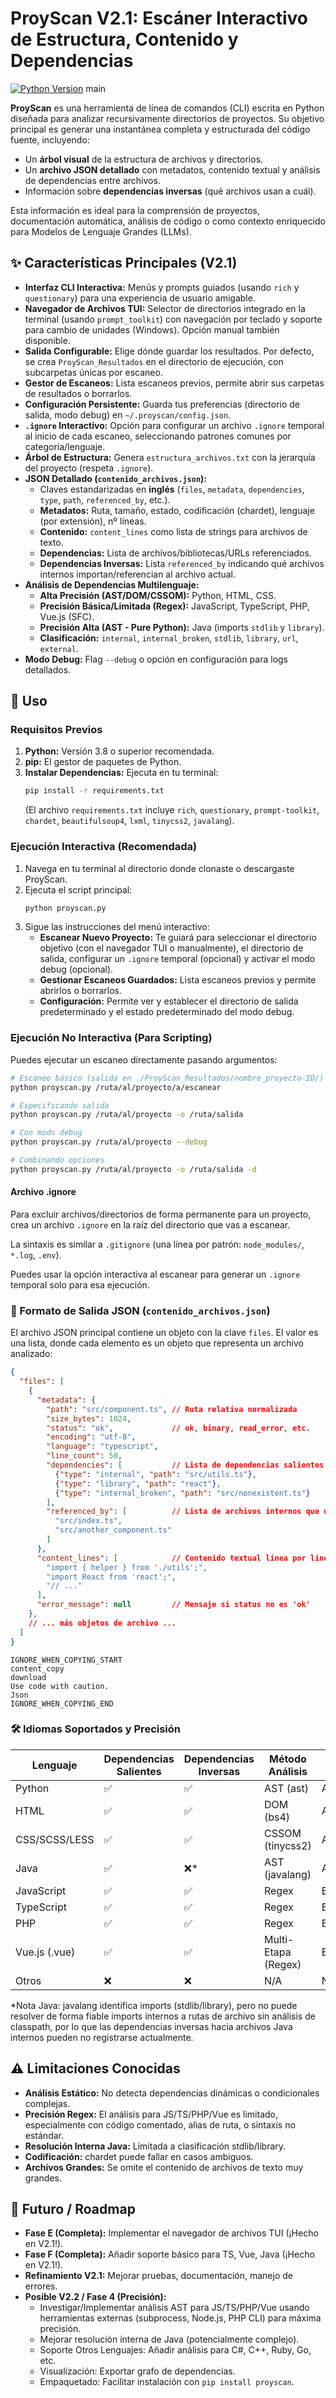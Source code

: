 # ProyScan V2.1: Escáner Interactivo de Estructura, Contenido y Dependencias

[![Python Version](https://img.shields.io/badge/python-3.8+-blue.svg)](https://www.python.org/downloads/)
main

**ProyScan** es una herramienta de línea de comandos (CLI) escrita en Python diseñada para analizar recursivamente directorios de proyectos. Su objetivo principal es generar una instantánea completa y estructurada del código fuente, incluyendo:

*   Un **árbol visual** de la estructura de archivos y directorios.
*   Un **archivo JSON detallado** con metadatos, contenido textual y análisis de dependencias entre archivos.
*   Información sobre **dependencias inversas** (qué archivos usan a cuál).

Esta información es ideal para la comprensión de proyectos, documentación automática, análisis de código o como contexto enriquecido para Modelos de Lenguaje Grandes (LLMs).

## ✨ Características Principales (V2.1)

*   **Interfaz CLI Interactiva:** Menús y prompts guiados (usando `rich` y `questionary`) para una experiencia de usuario amigable.
*   **Navegador de Archivos TUI:** Selector de directorios integrado en la terminal (usando `prompt_toolkit`) con navegación por teclado y soporte para cambio de unidades (Windows). Opción manual también disponible.
*   **Salida Configurable:** Elige dónde guardar los resultados. Por defecto, se crea `ProyScan_Resultados` en el directorio de ejecución, con subcarpetas únicas por escaneo.
*   **Gestor de Escaneos:** Lista escaneos previos, permite abrir sus carpetas de resultados o borrarlos.
*   **Configuración Persistente:** Guarda tus preferencias (directorio de salida, modo debug) en `~/.proyscan/config.json`.
*   **`.ignore` Interactivo:** Opción para configurar un archivo `.ignore` temporal al inicio de cada escaneo, seleccionando patrones comunes por categoría/lenguaje.
*   **Árbol de Estructura:** Genera `estructura_archivos.txt` con la jerarquía del proyecto (respeta `.ignore`).
*   **JSON Detallado (`contenido_archivos.json`):**
    *   Claves estandarizadas en **inglés** (`files`, `metadata`, `dependencies`, `type`, `path`, `referenced_by`, etc.).
    *   **Metadatos:** Ruta, tamaño, estado, codificación (chardet), lenguaje (por extensión), nº líneas.
    *   **Contenido:** `content_lines` como lista de strings para archivos de texto.
    *   **Dependencias:** Lista de archivos/bibliotecas/URLs referenciados.
    *   **Dependencias Inversas:** Lista `referenced_by` indicando qué archivos internos importan/referencian al archivo actual.
*   **Análisis de Dependencias Multilenguaje:**
    *   **Alta Precisión (AST/DOM/CSSOM):** Python, HTML, CSS.
    *   **Precisión Básica/Limitada (Regex):** JavaScript, TypeScript, PHP, Vue.js (SFC).
    *   **Precisión Alta (AST - Pure Python):** Java (imports `stdlib` y `library`).
    *   **Clasificación:** `internal`, `internal_broken`, `stdlib`, `library`, `url`, `external`.
*   **Modo Debug:** Flag `--debug` o opción en configuración para logs detallados.

## 🚀 Uso

### Requisitos Previos

1.  **Python:** Versión 3.8 o superior recomendada.
2.  **pip:** El gestor de paquetes de Python.
3.  **Instalar Dependencias:** Ejecuta en tu terminal:
    ```bash
    pip install -r requirements.txt
    ```
    (El archivo `requirements.txt` incluye `rich`, `questionary`, `prompt-toolkit`, `chardet`, `beautifulsoup4`, `lxml`, `tinycss2`, `javalang`).

### Ejecución Interactiva (Recomendada)

1.  Navega en tu terminal al directorio donde clonaste o descargaste ProyScan.
2.  Ejecuta el script principal:
    ```bash
    python proyscan.py
    ```
3.  Sigue las instrucciones del menú interactivo:
    *   **Escanear Nuevo Proyecto:** Te guiará para seleccionar el directorio objetivo (con el navegador TUI o manualmente), el directorio de salida, configurar un `.ignore` temporal (opcional) y activar el modo debug (opcional).
    *   **Gestionar Escaneos Guardados:** Lista escaneos previos y permite abrirlos o borrarlos.
    *   **Configuración:** Permite ver y establecer el directorio de salida predeterminado y el estado predeterminado del modo debug.

### Ejecución No Interactiva (Para Scripting)

Puedes ejecutar un escaneo directamente pasando argumentos:

```bash
# Escaneo básico (salida en ./ProyScan_Resultados/nombre_proyecto-ID/)
python proyscan.py /ruta/al/proyecto/a/escanear

# Especificando salida
python proyscan.py /ruta/al/proyecto -o /ruta/salida

# Con modo debug
python proyscan.py /ruta/al/proyecto --debug

# Combinando opciones
python proyscan.py /ruta/al/proyecto -o /ruta/salida -d
```

#### Archivo .ignore

Para excluir archivos/directorios de forma permanente para un proyecto, crea un archivo `.ignore` en la raíz del directorio que vas a escanear.

La sintaxis es similar a `.gitignore` (una línea por patrón: `node_modules/`, `*.log`, `.env`).

Puedes usar la opción interactiva al escanear para generar un `.ignore` temporal solo para esa ejecución.

### 📄 Formato de Salida JSON (`contenido_archivos.json`)

El archivo JSON principal contiene un objeto con la clave `files`. El valor es una lista, donde cada elemento es un objeto que representa un archivo analizado:

```json
{
  "files": [
    {
      "metadata": {
        "path": "src/component.ts", // Ruta relativa normalizada
        "size_bytes": 1024,
        "status": "ok",             // ok, binary, read_error, etc.
        "encoding": "utf-8",
        "language": "typescript",
        "line_count": 50,
        "dependencies": [           // Lista de dependencias salientes
          {"type": "internal", "path": "src/utils.ts"},
          {"type": "library", "path": "react"},
          {"type": "internal_broken", "path": "src/nonexistent.ts"}
        ],
        "referenced_by": [          // Lista de archivos internos que usan este
          "src/index.ts",
          "src/another_component.ts"
        ]
      },
      "content_lines": [            // Contenido textual línea por línea
        "import { helper } from './utils';",
        "import React from 'react';",
        "// ..."
      ],
      "error_message": null         // Mensaje si status no es 'ok'
    },
    // ... más objetos de archivo ...
  ]
}
```
```
IGNORE_WHEN_COPYING_START
content_copy
download
Use code with caution.
Json
IGNORE_WHEN_COPYING_END
```

### 🛠️ Idiomas Soportados y Precisión

| Lenguaje        | Dependencias Salientes | Dependencias Inversas | Método Análisis     | Precisión         |
| --------------- | ---------------------- | --------------------- | ------------------- | ----------------- |
| Python          | ✅                     | ✅                    | AST (ast)           | Alta              |
| HTML            | ✅                     | ✅                    | DOM (bs4)           | Alta              |
| CSS/SCSS/LESS   | ✅                     | ✅                    | CSSOM (tinycss2)    | Alta              |
| Java            | ✅                     | ❌*                   | AST (javalang)      | Alta (Imports)    |
| JavaScript      | ✅                     | ✅                    | Regex               | Básica/Limitada   |
| TypeScript      | ✅                     | ✅                    | Regex               | Básica/Limitada   |
| PHP             | ✅                     | ✅                    | Regex               | Básica/Limitada   |
| Vue.js (.vue)   | ✅                     | ✅                    | Multi-Etapa (Regex) | Baja/Limitada     |
| Otros           | ❌                     | ❌                    | N/A                 | N/A               |

*Nota Java: javalang identifica imports (stdlib/library), pero no puede resolver de forma fiable imports internos a rutas de archivo sin análisis de classpath, por lo que las dependencias inversas hacia archivos Java internos pueden no registrarse actualmente.

## ⚠️ Limitaciones Conocidas

*   **Análisis Estático:** No detecta dependencias dinámicas o condicionales complejas.
*   **Precisión Regex:** El análisis para JS/TS/PHP/Vue es limitado, especialmente con código comentado, alias de ruta, o sintaxis no estándar.
*   **Resolución Interna Java:** Limitada a clasificación stdlib/library.
*   **Codificación:** chardet puede fallar en casos ambiguos.
*   **Archivos Grandes:** Se omite el contenido de archivos de texto muy grandes.

## 🔮 Futuro / Roadmap

*   **Fase E (Completa):** Implementar el navegador de archivos TUI (¡Hecho en V2.1!).
*   **Fase F (Completa):** Añadir soporte básico para TS, Vue, Java (¡Hecho en V2.1!).
*   **Refinamiento V2.1:** Mejorar pruebas, documentación, manejo de errores.
*   **Posible V2.2 / Fase 4 (Precisión):**
    *   Investigar/Implementar análisis AST para JS/TS/PHP/Vue usando herramientas externas (subprocess, Node.js, PHP CLI) para máxima precisión.
    *   Mejorar resolución interna de Java (potencialmente complejo).
    *   Soporte Otros Lenguajes: Añadir análisis para C#, C++, Ruby, Go, etc.
    *   Visualización: Exportar grafo de dependencias.
    *   Empaquetado: Facilitar instalación con `pip install proyscan`.

